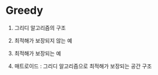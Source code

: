 # Greedy

1. 그리디 알고리즘의 구조

2. 최적해가 보장되지 않는 예

3. 최적해가 보장되는 예

4. 매트로이드 : 그리디 알고리즘으로 최적해가 보장되는 공간 구조

